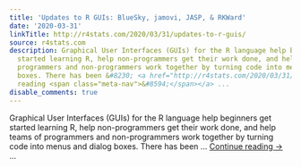 ```yaml
---
title: 'Updates to R GUIs: BlueSky, jamovi, JASP, & RKWard'
date: '2020-03-31'
linkTitle: http://r4stats.com/2020/03/31/updates-to-r-guis/
source: r4stats.com
description: Graphical User Interfaces (GUIs) for the R language help beginners get
  started learning R, help non-programmers get their work done, and help teams of
  programmers and non-programmers work together by turning code into menus and dialog
  boxes. There has been &#8230; <a href="http://r4stats.com/2020/03/31/updates-to-r-guis/">Continue
  reading <span class="meta-nav">&#8594;</span></a> ...
disable_comments: true
---
```

Graphical User Interfaces (GUIs) for the R language help beginners get started learning R, help non-programmers get their work done, and help teams of programmers and non-programmers work together by turning code into menus and dialog boxes. There has been &#8230; <a href="http://r4stats.com/2020/03/31/updates-to-r-guis/">Continue reading <span class="meta-nav">&#8594;</span></a> ...